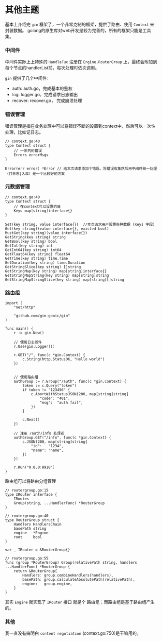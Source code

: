 # 其他主题

基本上介绍完 `gin` 框架了，一个非常克制的框架，提供了路由、使用 `Context` 来封装数据。 golang的原生库对web开发是较为完善的，所有的框架只能是工具集。

### 中间件
中间件实际上上特殊的 `HandleFuc` 注册在 `Engine.RouterGroup` 上，最终会附加到每个节点的handlerList前，每次处理时依次调用。

`gin` 提供了几个中间件:
- auth: auth.go，完成基本的鉴权
- log: logger.go，完成请求日志输出
- recover: recover.go， 完成崩溃处理

### 错误管理
错误管理是指在业务处理中可以将错误不断的设置到context中，然后可以一次性处理，比如记日志。

```
// context.go:40
type Context struct {
    // 一系列的错误
	Errors errorMsgs
}

Error(err error) *Error // 给本次请求添加个错误。将错误收集然后用中间件统一处理（打日志|入库）是一个比较好的方案
```

### 元数据管理

```
// context.go:40
type Context struct {
    // 在context可以设置的值
	Keys map[string]interface{}
}

Set(key string, value interface{})  //本次请求用户设置各种数据 (Keys 字段)
Get(key string)(value interface{}, existed bool)
MustGet(key string)(value interface{})
GetString(key string) string
GetBool(key string) bool
GetInt(key string) int
GetInt64(key string) int64
GetFloat64(key string) float64
GetTime(key string) time.Time
GetDuration(key string) time.Duration
GetStringSlice(key string) []string
GetStringMap(key string) map[string]interface{}
GetStringMapString(key string) map[string]string
GetStringMapStringSlice(key string) map[string][]string
```

### 路由组
```
import (
	"net/http"

	"github.com/gin-gonic/gin"
)

func main() {
	r := gin.New()

    // 使用日志插件
	r.Use(gin.Logger())

	r.GET("/", func(c *gin.Context) {
		c.String(http.StatusOK, "Hello world")
	})


    // 使用路由组
	authGroup := r.Group("/auth", func(c *gin.Context) {
		token := c.Query("token")
		if token != "123456" {
			c.AbortWithStatusJSON(200, map[string]string{
				"code": "401",
				"msg":  "auth fail",
			})
		}

		c.Next()
	})

    // 注册 /auth/info 处理者
	authGroup.GET("/info", func(c *gin.Context) {
		c.JSON(200, map[string]string{
			"id":   "1234",
			"name": "name",
		})
	})

	r.Run("0.0.0:8910")
}
```

路由组可以将路由分组管理
```
// routergroup.go:15
type IRouter interface {
	IRoutes
	Group(string, ...HandlerFunc) *RouterGroup
}

// routergroup.go:40
type RouterGroup struct {
	Handlers HandlersChain
	basePath string
	engine   *Engine
	root     bool
}

var _ IRouter = &RouterGroup{}

// routergroup.go:55
func (group *RouterGroup) Group(relativePath string, handlers ...HandlerFunc) *RouterGroup {
	return &RouterGroup{
		Handlers: group.combineHandlers(handlers),
		basePath: group.calculateAbsolutePath(relativePath),
		engine:   group.engine,
	}
}
```

其实 `Engine` 就实现了 `IRouter` 接口 就是个 路由组；而路由组是基于路由组产生的。

### 其他
我一直没有搞明白 `content negotiation` (context.go:750)是干嘛用的。
